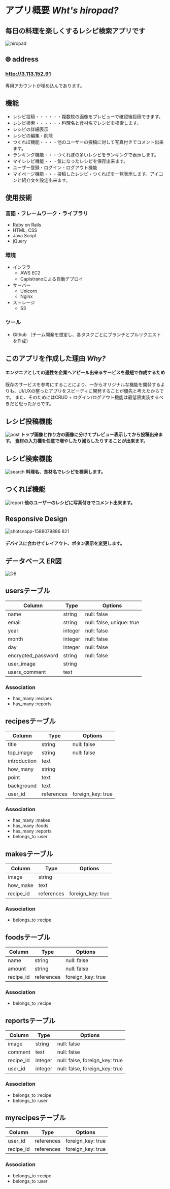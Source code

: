 # アプリ概要 *Wht's hiropad?*
## 毎日の料理を楽しくするレシピ検索アプリです
![hiropad](https://i.gyazo.com/9af0df65defae354e7ff5b5f31fee6e5.jpg)
## 🌐 address 
### **http://3.113.152.91** 
専用アカウントが埋め込んであります。
## 機能
- レシピ投稿・・・・・・複数枚の画像をプレビューで確認後投稿できます。
- レシピ検索・・・・・・料理名と食材名でレシピを検索します。
- レシピの詳細表示
- レシピの編集・削除
- つくれぽ機能・・・・他のユーザーの投稿に対して写真付きでコメント出来ます。
- ランキング機能・・・つくれぽの多いレシピをランキングで表示します。
- マイレシピ機能・・・気になったレシピを保存出来ます。
- ユーザー登録・ログイン・ログアウト機能
- マイページ機能・・・投稿したレシピ・つくれぽを一覧表示します。アイコンと紹介文を設定出来ます。
## 使用技術
### 言語・フレームワーク・ライブラリ
- Ruby on Rails
- HTML, CSS
- Java Script
- jQuery
### 環境
- インフラ
  - AWS EC2
  - Capistranoによる自動デプロイ
- サーバー
  - Unicorn
  - Nginx
- ストレージ
  - S3
### ツール
- Github （チーム開発を想定し、各タスクごとにブランチとプルリクエストを作成）
## このアプリを作成した理由 *Why?* 
#### **エンジニアとしての適性を企業へアピール出来るサービスを最短で作成するため**
既存のサービスを参考にすることにより、一からオリジナルな機能を開発するよりも、UI/UXの整ったアプリをスピーディに開発することが優先と考えたからです。
また、そのためにはCRUD + ログイン/ログアウト機能は最低限実装するべきだと思ったからです。
## レシピ投稿機能
![post](https://user-images.githubusercontent.com/61179665/80550800-37d9b580-89fc-11ea-9b20-857b52e3cda7.jpg)
**トップ画像と作り方の画像に分けてプレビュー表示してから投稿出来ます。**
**食材の入力欄を任意で増やしたり減らしたりすることが出来ます。**
## レシピ検索機能
![search](https://i.gyazo.com/1e3af46e01f0d96453eb0f1af41e9e3b.png)
**料理名、食材名でレシピを検索します。**
## つくれぽ機能
![report](https://i.gyazo.com/03efbe5ae01cb2e487ab3cb0c5bcc311.png)
**他のユーザーのレシピに写真付きでコメント出来ます。**
## Responsive Design
![shotsnapp-1588079886 821](https://user-images.githubusercontent.com/61179665/80491915-4c876080-899e-11ea-862b-e7af99b9a048.png)
#### デバイスに合わせてレイアウト、ボタン表示を変更します。
## データベース ER図
![DB](https://i.gyazo.com/d3c96e3361a78d681b05194f0ebc336a.png)

## usersテーブル

|Column|Type|Options|
|------|----|-------|
|name|string|null: false|
|email|string|null: false, unique: true|
|year|integer|null: false|
|month|integer|null: false|
|day|integer|null: false|
|encrypted_password|string|null: false|
|user_image|string||
|users_comment|text||

### Association
- has_many :recipes
- has_many :reports

## recipesテーブル

|Column|Type|Options|
|------|----|-------|
|title|string|null: false|
|top_image|string|null: false|
|introduction|text||
|how_many|string||
|point|text||
|background|text||
|user_id|references|foreign_key: true|

### Association
- has_many :makes
- has_many :foods
- has_many :reports
- belongs_to :user

## makesテーブル

|Column|Type|Options|
|------|----|-------|
|image|string||
|how_make|text||
|recipe_id|references|foreign_key: true|

### Association
- belongs_to :recipe

## foodsテーブル

|Column|Type|Options|
|------|----|-------|
|name|string|null: false|
|amount|string|null: false|
|recipe_id|references|foreign_key: true|

### Association
- belongs_to :recipe

## reportsテーブル

|Column|Type|Options|
|------|----|-------|
|image|string|null: false|
|comment|text|null: false|
|recipe_id|integer|null: false, foreign_key: true|
|user_id|integer|null: false, foreign_key: true|

### Association
- belongs_to :recipe
- belongs_to :user

## myrecipesテーブル

|Column|Type|Options|
|------|----|-------|
|user_id|references|foreign_key: true|
|recipe_id|references|foreign_key: true|

### Association
- belongs_to :recipe
- belongs_to :user


